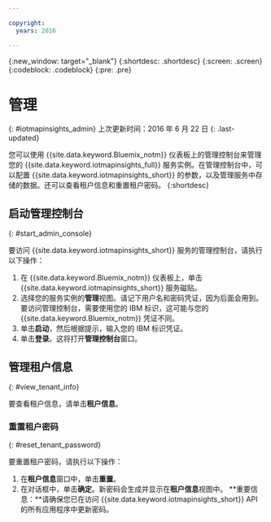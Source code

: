 ```yaml
---

copyright:
  years: 2016

---
```


{:new_window: target="_blank"}
{:shortdesc: .shortdesc}
{:screen: .screen}
{:codeblock: .codeblock}
{:pre: .pre}


# 管理
{: #iotmapinsights_admin}
上次更新时间：2016 年 6 月 22 日
{: .last-updated}

您可以使用 {{site.data.keyword.Bluemix_notm}} 仪表板上的管理控制台来管理您的 {{site.data.keyword.iotmapinsights_full}} 服务实例。在管理控制台中，可以配置 {{site.data.keyword.iotmapinsights_short}} 的参数，以及管理服务中存储的数据。还可以查看租户信息和重置租户密码。
{:shortdesc}

## 启动管理控制台
{: #start_admin_console}

要访问 {{site.data.keyword.iotmapinsights_short}} 服务的管理控制台，请执行以下操作：

1. 在 {{site.data.keyword.Bluemix_notm}} 仪表板上，单击 {{site.data.keyword.iotmapinsights_short}} 服务磁贴。
2. 选择您的服务实例的**管理**视图。请记下用户名和密码凭证，因为后面会用到。要访问管理控制台，需要使用您的 IBM 标识，这可能与您的 {{site.data.keyword.Bluemix_notm}} 凭证不同。
3. 单击**启动**，然后根据提示，输入您的 IBM 标识凭证。
4. 单击**登录**。这将打开**管理控制台**窗口。

## 管理租户信息
{: #view_tenant_info}

要查看租户信息，请单击**租户信息**。

### 重置租户密码
{: #reset_tenant_password}

要重置租户密码，请执行以下操作：

1. 在**租户信息**窗口中，单击**重置**。
2. 在对话框中，单击**确定**。新密码会生成并显示在**租户信息**视图中。
**重要信息：**请确保您已在访问 {{site.data.keyword.iotmapinsights_short}} API 的所有应用程序中更新密码。
